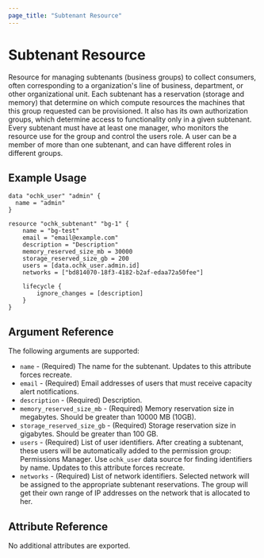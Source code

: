 ```yaml
---
page_title: "Subtenant Resource"
---
```


# Subtenant Resource

Resource for managing subtenants (business groups) to collect consumers, often corresponding to a organization's line of business, department, or other organizational unit. Each subtenant has a reservation (storage and memory) that determine on which compute resources the machines that this group requested can be provisioned. It also has its own authorization groups, which determine access to functionality only in a given subtenant. Every subtenant must have at least one manager, who monitors the resource use for the group and control the users role. A user can be a member of more than one subtenant, and can have different roles in different groups.
 

## Example Usage

```hcl
data "ochk_user" "admin" {
  name = "admin"
}

resource "ochk_subtenant" "bg-1" {
	name = "bg-test"
	email = "email@example.com"
	description = "Description"
	memory_reserved_size_mb = 30000
	storage_reserved_size_gb = 200
	users = [data.ochk_user.admin.id]
	networks = ["bd814070-18f3-4182-b2af-edaa72a50fee"]

	lifecycle {
		ignore_changes = [description]
	}
}
```

## Argument Reference

The following arguments are supported:

* `name` - (Required) The name for the subtenant. Updates to this attribute forces recreate.
* `email` - (Required) Email addresses of users that must receive capacity alert notifications.
* `description` - (Required) Description.
* `memory_reserved_size_mb` - (Required) Memory reservation size in megabytes. Should be greater than 10000 MB (10GB).
* `storage_reserved_size_gb` - (Required) Storage reservation size in gigabytes. Should be greater than 100 GB.
* `users` - (Required) List of user identifiers. After creating a subtenant, these users will be automatically added to the permission group: Permissions Manager. Use `ochk_user` data source for finding identifiers by name. Updates to this attribute forces recreate.
* `networks` - (Required) List of network identifiers. Selected network will be assigned to the appropriate subtenant reservations. The group will get their own range of IP addresses on the network that is allocated to her. 
  
## Attribute Reference

No additional attributes are exported. 
 
